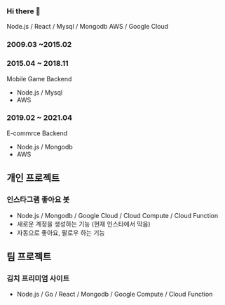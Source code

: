 ### Hi there 👋
Node.js / React / 
Mysql / Mongodb
AWS / Google Cloud

### 2009.03 ~2015.02

### 2015.04 ~ 2018.11
Mobile Game Backend
- Node.js / Mysql
- AWS

### 2019.02 ~ 2021.04
E-commrce Backend
- Node.js / Mongodb
- AWS

## 개인 프로젝트
### 인스타그램 좋아요 봇
- Node.js / Mongodb / Google Cloud / Cloud Compute / Cloud Function
- 새로운 계정을 생성하는 기능 (현재 인스타에서 막음)
- 자동으로 좋아요, 팔로우 하는 기능

## 팀 프로젝트
### 김치 프리미엄 사이트
- Node.js / Go / React / Mongodb / Google Compute / Cloud Function
